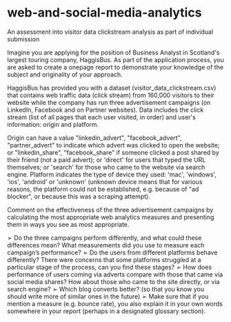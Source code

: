 # web-and-social-media-analytics
An assessment into visitor data clickstream analysis as part of individual submission

Imagine you are applying for the position of Business Analyst in Scotland's largest touring
company, HaggisBus. As part of the application process, you are asked to create a onepage report to demonstrate your knowledge of the subject and originality of your approach.

HaggisBus has provided you with a dataset (visitor_data_clickstream.csv) that contains web
traffic data (click stream) from 160,000 visitors to their website while the company has run
three advertisement campaigns (on LinkedIn, Facebook and on Partner websites). Data
includes the click stream (list of all pages that each user visited, in order) and user's
information: origin and platform.

Origin can have a value "linkedin_advert", "facebook_advert", "partner_advert" to indicate
which advert was clicked to open the website; or "linkedin_share", "facebook_share" if
someone clicked a post shared by their friend (not a paid advert); or 'direct' for users that
typed the URL themselves; or 'search' for those who came to the website via search engine.
Platform indicates the type of device they used: 'mac', 'windows', 'ios', 'android' or 'unknown'
(unknown device means that for various reasons, the platform could not be established, e.g.
because of "ad blocker", or because this was a scraping attempt).

Comment on the effectiveness of the three advertisement campaigns by calculating the most
appropriate web analytics measures and presenting them in ways you see as most
appropriate.

➢ Do the three campaigns perform differently, and what could these differences mean?
What measurements did you use to measure each campaign’s performance?
➢ Do the users from different platforms behave differently? There were concerns that
some platforms struggled at a particular stage of the process, can you find these
stages?
➢ How does performance of users coming via adverts compare with those that came
via social media shares? How about those who came to the site directly, or via
search engine?
➢ Which blog converts better? (so that you know you should write more of similar ones
in the future)
➢ Make sure that if you mention a measure (e.g. bounce rate), you also explain it in
your own words somewhere in your report (perhaps in a designated glossary
section).
